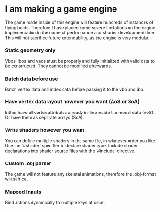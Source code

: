 # I am making a game engine
The game made inside of this engine will feature hundreds of instances of flying boids. Therefore I have placed some severe limitations on the engine implementation in the name of performance and shorter development time. This will not sacrifice future extendability, as the engine is very modular.

### Static geometry only
Vbos, ibos and vaos must be properly and fully initialized with valid data to be constructed. They cannot be modified afterwards. 

### Batch data before use
Batch vertex data and index data before passing it to the vbo and ibo. 

### Have vertex data layout however you want (AoS or SoA)
Either have all vertex attributes already in-line inside the model data (AoS). Or have them as separate arrays (SoA).

### Write shaders however you want 
You can define multiple shaders in the same file, in whatever order you like. Use the '#shader' specifier to declare shader type. Include shader declarations into shader source files with the '#include' directive.

### Custom .obj parser
The game will not feature any skeletal animations, therefore the .obj-format will suffice. 

### Mapped Inputs
Bind actions dynamically to multiple keys at once. 
